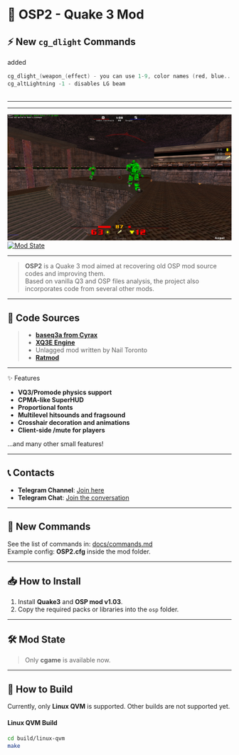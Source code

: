 # 🌌 OSP2 - Quake 3 Mod

## ⚡ New `cg_dlight` Commands


added
```c
cg_dlight_(weapon_(effect) - you can use 1-9, color names (red, blue...), HEX color (without #) and common # # # where is # - float 0-1
cg_altLightning -1 - disables LG beam
 
```
---
---

![OSP2 Screenshot](https://github.com/snems/OSP2/blob/master/docs/shot.jpg?raw=true)  
[![Mod State](https://img.shields.io/badge/Mod%20State-Development-yellow)](https://github.com/snems/OSP2)

---

> **OSP2** is a Quake 3 mod aimed at recovering old OSP mod source codes and improving them.  
> Based on vanilla Q3 and OSP files analysis, the project also incorporates code from several other mods.

---

## 📂 Code Sources
> - **[baseq3a from Cyrax](https://github.com/ec-/baseq3a)**
> - **[XQ3E Engine](https://github.com/xq3e/engine)**
> - Unlagged mod written by Nail Toronto
> - **[Ratmod](https://github.com/rdntcntrl/ratoa_gamecode)**

---

✨ Features

- **VQ3/Promode physics support**
- **CPMA-like SuperHUD**
- **Proportional fonts**
- **Multilevel hitsounds and fragsound**
- **Crosshair decoration and animations**
- **Client-side /mute for players**

...and many other small features!

---

## 📞 Contacts

- **Telegram Channel**: [Join here](https://t.me/q3osp2)
- **Telegram Chat**: [Join the conversation](https://t.me/q3_osp2)

---

## 📝 New Commands

See the list of commands in: [docs/commands.md](docs/commands.md)  
Example config: **OSP2.cfg** inside the mod folder.

---

## 📥 How to Install

1. Install **Quake3** and **OSP mod v1.03**.
2. Copy the required packs or libraries into the `osp` folder.

---

## 🛠 Mod State
> Only **cgame** is available now.

---


## 🔨 How to Build

Currently, only **Linux QVM** is supported. Other builds are not supported yet.

#### Linux QVM Build

```bash
cd build/linux-qvm
make
